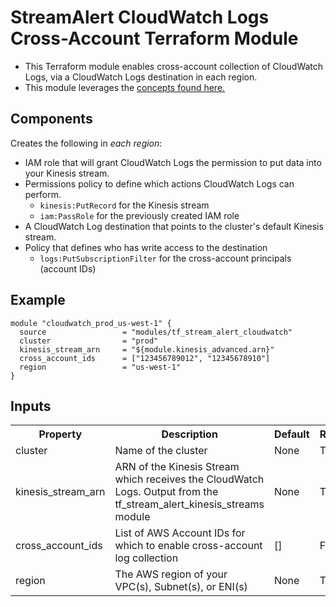 # StreamAlert CloudWatch Logs Cross-Account Terraform Module
* This Terraform module enables cross-account collection of CloudWatch Logs, via a CloudWatch Logs destination in each region.
* This module leverages the [concepts found here.]('https://docs.aws.amazon.com/AmazonCloudWatch/latest/logs/CrossAccountSubscriptions.html')

## Components
Creates the following in _each region_:
* IAM role that will grant CloudWatch Logs the permission to put data into your Kinesis stream.
* Permissions policy to define which actions CloudWatch Logs can perform.
  * `kinesis:PutRecord` for the Kinesis stream
  * `iam:PassRole` for the previously created IAM role
* A CloudWatch Log destination that points to the cluster's default Kinesis stream.
* Policy that defines who has write access to the destination
  * `logs:PutSubscriptionFilter` for the cross-account principals (account IDs)


## Example
```
module "cloudwatch_prod_us-west-1" {
  source                 = "modules/tf_stream_alert_cloudwatch"
  cluster                = "prod"
  kinesis_stream_arn     = "${module.kinesis_advanced.arn}"
  cross_account_ids      = ["123456789012", "12345678910"]
  region                 = "us-west-1"
}
```

## Inputs
<table>
  <tr>
    <th>Property</th>
    <th>Description</th>
    <th>Default</th>
    <th>Required</th>
  </tr>
  <tr>
    <td>cluster</td>
    <td>Name of the cluster</td>
    <td>None</td>
    <td>True</td>
  </tr>
  <tr>
    <td>kinesis_stream_arn</td>
    <td>ARN of the Kinesis Stream which receives the CloudWatch Logs. Output from the tf_stream_alert_kinesis_streams module</td>
    <td>None</td>
    <td>True</td>
  </tr>
  <tr>
    <td>cross_account_ids</td>
    <td>List of AWS Account IDs for which to enable cross-account log collection</td>
    <td>[]</td>
    <td>False</td>
  </tr>
  <tr>
    <td>region</td>
    <td>The AWS region of your VPC(s), Subnet(s), or ENI(s)</td>
    <td>None</td>
    <td>True</td>
  </tr>
</table>

